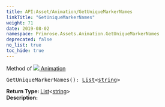 ```yaml
---
title: API:Asset/Animation/GetUniqueMarkerNames
linkTitle: "GetUniqueMarkerNames"
weight: 71
date: 2019-08-02
namespace: Primrose.Assets.Animation.GetUniqueMarkerNames
deprecated: false
no_list: true
toc_hide: true
---
```

Method of <a href="/docs/api-reference/Class/Animation"><img src="/icons/silk/film.png"/>&nbsp;Animation</a>
<pre class="method-declaration">
GetUniqueMarkerNames(): <a class="type" href="/docs/api-reference/System/List">List</a><<a class="type" href="/docs/api-reference/System/string">string</a>></pre>
<b>Return Type: </b>
<a class="type" href="/docs/api-reference/System/List">List</a><<a class="type" href="/docs/api-reference/System/string">string</a>>
<br/>
<b>Description: </b>